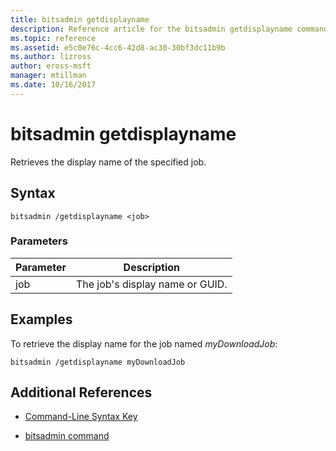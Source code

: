 ```yaml
---
title: bitsadmin getdisplayname
description: Reference article for the bitsadmin getdisplayname command, which retrieves the display name of the specified job.
ms.topic: reference
ms.assetid: e5c0e76c-4cc6-42d8-ac30-30bf3dc11b9b
ms.author: lizross
author: eross-msft
manager: mtillman
ms.date: 10/16/2017
---
```


# bitsadmin getdisplayname

Retrieves the display name of the specified job.

## Syntax

```
bitsadmin /getdisplayname <job>
```

### Parameters

| Parameter | Description |
| -------------- | -------------- |
| job | The job's display name or GUID. |

## Examples

To retrieve the display name for the job named *myDownloadJob*:

```
bitsadmin /getdisplayname myDownloadJob
```

## Additional References

- [Command-Line Syntax Key](command-line-syntax-key.md)

- [bitsadmin command](bitsadmin.md)
